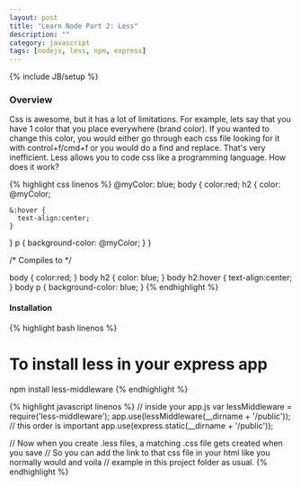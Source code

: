 ```yaml
---
layout: post
title: "Learn Node Part 2: Less"
description: ""
category: javascript
tags: [nodejs, less, npm, express]
---
```

{% include JB/setup %}

<!-- Overview -->
<h3>Overview</h3>

Css is awesome, but it has a lot of limitations. For example, lets say that you have 1 color that you place everywhere (brand color). If you wanted to change this color, you would either go through each css file looking for it with control+f/cmd+f or you would do a find and replace. That's very inefficient. Less allows you to code css like a programming language. How does it work?

<!-- Code _______________________________________-->
{% highlight css linenos %}
@myColor: blue;
body {
  color:red;
  h2 {
    color: @myColor;
    
    &:hover {
      text-align:center;
    }
  }
  p {
    background-color: @myColor;
  }
}

/* Compiles to */

body {
  color:red;
}
body h2 {
  color: blue;
}
body h2:hover {
  text-align:center;
}
body p {
  background-color: blue;
}
{% endhighlight %}
<!-- /Code ^^^^^^^^^^^^^^^^^^^^^^^^^^^^^^^^^^^^^^-->

<h4>Installation</h4>

<!-- Code _______________________________________-->
{% highlight bash linenos %}
# To install less in your express app
npm install less-middleware
{% endhighlight %}
<!-- /Code ^^^^^^^^^^^^^^^^^^^^^^^^^^^^^^^^^^^^^^-->

<!-- Code _______________________________________-->
{% highlight javascript linenos %}
// inside your app.js
var lessMiddleware = require('less-middleware');
app.use(lessMiddleware(__dirname + '/public'));
// this order is important
app.use(express.static(__dirname + '/public'));

// Now when you create .less files, a matching .css file gets created when you save
// So you can add the link to that css file in your html like you normally would and voila
// example in this project folder as usual.
{% endhighlight %}
<!-- /Code ^^^^^^^^^^^^^^^^^^^^^^^^^^^^^^^^^^^^^^-->